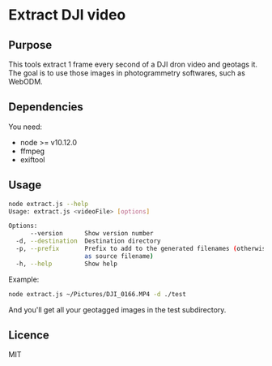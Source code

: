 # Extract DJI video

## Purpose
This tools extract 1 frame every second of a DJI dron video and geotags it. The goal is to use those images in photogrammetry softwares, such as WebODM.

## Dependencies
You need:
* node >= v10.12.0
* ffmpeg
* exiftool

## Usage
```bash
node extract.js --help
Usage: extract.js <videoFile> [options]

Options:
      --version      Show version number                               [boolean]
  -d, --destination  Destination directory                              [string]
  -p, --prefix       Prefix to add to the generated filenames (otherwise, same
                     as source filename)                                [string]
  -h, --help         Show help                                         [boolean]
  ```

Example:
```bash
node extract.js ~/Pictures/DJI_0166.MP4 -d ./test
```
And you'll get all your geotagged images in the test subdirectory.

## Licence
MIT